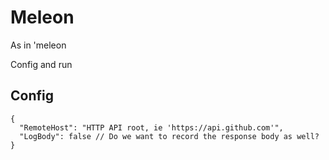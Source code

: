 Meleon
======

As in 'meleon

Config and run

Config
------
```
{
  "RemoteHost": "HTTP API root, ie 'https://api.github.com'",
  "LogBody": false // Do we want to record the response body as well?
}
```